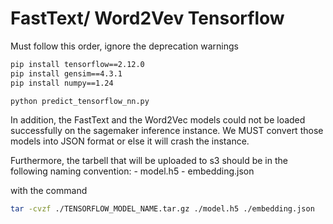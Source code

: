# FastText/ Word2Vev Tensorflow

Must follow this order, ignore the deprecation warnings

```txt
pip install tensorflow==2.12.0
pip install gensim==4.3.1
pip install numpy==1.24

python predict_tensorflow_nn.py
```

In addition, the FastText and the Word2Vec models could not be loaded successfully on the sagemaker inference instance. We MUST convert those models into JSON format or else it will crash the instance.

Furthermore, the tarbell that will be uploaded to s3 should be in the following naming convention:
    - model.h5
    - embedding.json

with the command
```sh
tar -cvzf ./TENSORFLOW_MODEL_NAME.tar.gz ./model.h5 ./embedding.json
```
